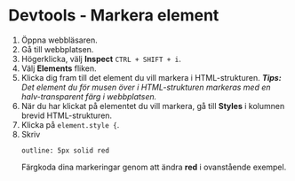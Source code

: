 # Devtools - Markera element

1. Öppna webbläsaren.
1. Gå till webbplatsen.
1. Högerklicka, välj **Inspect** ```CTRL + SHIFT + i```.
1. Välj **Elements** fliken.
1. Klicka dig fram till det element du vill markera i HTML-strukturen.
    _**Tips:** Det element du för musen över i HTML-strukturen markeras med en halv-transparent färg i webbplatsen._
1. När du har klickat på elementet du vill markera, gå till **Styles** i kolumnen brevid HTML-strukturen.
1. Klicka på ```element.style {```.
1. Skriv 
    ```
    outline: 5px solid red
    ```
    Färgkoda dina markeringar genom att ändra **red** i ovanstående exempel.
